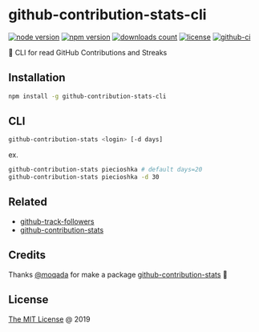 # github-contribution-stats-cli

[![node version](https://img.shields.io/node/v/github-contribution-stats-cli.svg)](https://www.npmjs.com/package/github-contribution-stats-cli)
[![npm version](https://badge.fury.io/js/github-contribution-stats-cli.svg)](https://badge.fury.io/js/github-contribution-stats-cli)
[![downloads count](https://img.shields.io/npm/dt/github-contribution-stats-cli.svg)](https://www.npmjs.com/~piecioshka)
[![license](https://img.shields.io/npm/l/github-contribution-stats-cli.svg)](https://www.npmjs.com/package/github-contribution-stats-cli)
[![github-ci](https://github.com/piecioshka/github-contribution-stats-cli/actions/workflows/testing.yml/badge.svg)](https://github.com/piecioshka/github-contribution-stats-cli/actions/workflows/testing.yml)

:hammer: CLI for read GitHub Contributions and Streaks

## Installation

```bash
npm install -g github-contribution-stats-cli
```

## CLI

```bash
github-contribution-stats <login> [-d days]
```

ex.

```bash
github-contribution-stats piecioshka # default days=20
github-contribution-stats piecioshka -d 30
```

## Related

* [github-track-followers](https://github.com/piecioshka/github-track-followers)
* [github-contribution-stats](https://github.com/moqada/github-contribution-stats)

## Credits

Thanks [@moqada][1] for make a package [github-contribution-stats][2] :tada:

## License

[The MIT License](http://piecioshka.mit-license.org) @ 2019

[1]: https://github.com/moqada
[2]: https://github.com/moqada/github-contribution-stats
